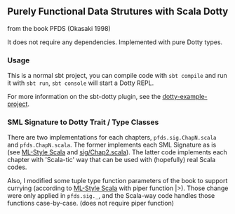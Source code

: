 ## Purely Functional Data Strutures with Scala Dotty

from the book PFDS (Okasaki 1998)

It does not require any dependencies. Implemented with pure Dotty types.

### Usage

This is a normal sbt project, you can compile code with `sbt compile` and run it
with `sbt run`, `sbt console` will start a Dotty REPL.

For more information on the sbt-dotty plugin, see the
[dotty-example-project](https://github.com/lampepfl/dotty-example-project/blob/master/README.md).


### SML Signature to Dotty Trait / Type Classes

There are two implementations for each chapters, `pfds.sig.ChapN.scala` and `pfds.ChapN.scala`. The former implements each SML Signature as is (see [ML-Style Scala](https://github.com/yawaramin/scala-modules/blob/master/README.md) and [sig/Chap2.scala](src/main/scala/pfds/sig/Chap2Sig.scala)). The latter code implements each chapter with 'Scala-tic' way that can be used with (hopefully) real Scala codes. 

Also, I modified some tuple type function parameters of the book to support currying  (according to [ML-Style Scala](https://github.com/yawaramin/scala-modules/blob/master/README.md) with piper function |>). Those change were only applied in `pfds.sig._`, and the Scala-way code handles those functions case-by-case. (does not require piper function)